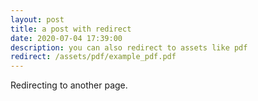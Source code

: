 ```yaml
---
layout: post
title: a post with redirect
date: 2020-07-04 17:39:00
description: you can also redirect to assets like pdf
redirect: /assets/pdf/example_pdf.pdf
---
```


Redirecting to another page.
